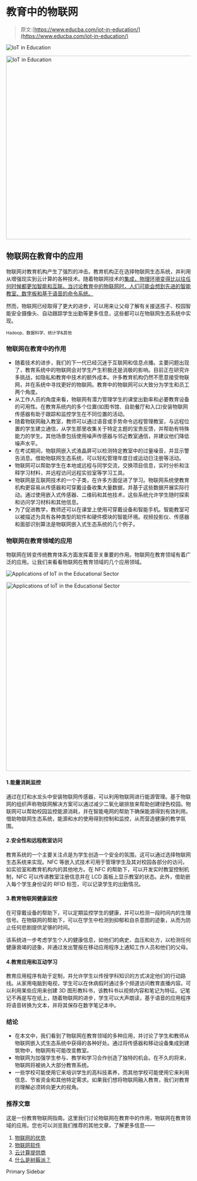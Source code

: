 # 教育中的物联网

> 原文:[https://www.educba.com/iot-in-education/](https://www.educba.com/iot-in-education/)

![IoT in Education](../Images/a883df7046a3315b48af2ebf9a977cd1.png)

<noscript><img class="alignnone size-full wp-image-241456" src="../Images/a883df7046a3315b48af2ebf9a977cd1.png" alt="IoT in Education" width="900" height="500" data-original-src="https://cdn.educba.com/academy/wp-content/uploads/2019/12/IoT-in-Education.png"/></noscript>

## 物联网在教育中的应用

物联网对教育机构产生了强烈的冲击。教育机构正在选择物联网生态系统，并利用从增强现实到云计算的各种技术。随着物联网技术的[集成，物理环境变得比以往任何时候都更加智能和互联。当讨论教育中的物联网时，人们可能会想到先进的智能教室、数字板和基于语音的命令系统。](https://www.educba.com/what-is-iot-technology/)

然而，物联网已经取得了更大的进步，可以用来让父母了解有关接送孩子、校园智能安全摄像头、自动跟踪学生出勤等更多信息，这些都可以在物联网生态系统中实现。

<small>Hadoop、数据科学、统计学&其他</small>

### 物联网在教育中的作用

*   随着技术的进步，我们的下一代已经沉迷于互联网和信息点播。主要问题出现了，教育系统中的物联网会对学生产生积极还是消极的影响。目前正在研究许多挑战，如隐私和教育中技术的额外成本。许多教育机构仍然不愿意接受物联网，并在系统中寻找更好的物联网。教育中的物联网可以大致分为学生和员工两个角度。
*   从工作人员的角度来看，物联网有潜力管理学生的课堂出勤率和必要教育设备的可用性。在教育系统内的多个位置(如图书馆、自助餐厅和入口)安装物联网传感器有助于跟踪和监控学生在不同位置的活动。
*   随着物联网融入教室，教师可以通过语音或手势命令远程管理教室，与远程位置的学生建立通信，从学生那里收集关于特定主题的宝贵反馈，并帮助有特殊能力的学生。其他场景包括使用噪声传感器与邻近教室通信，并建议他们降低噪声水平。
*   在考试期间，物联网嵌入式液晶屏可以检测特定教室中的过量噪音，并显示警告消息。借助物联网生态系统，可以轻松管理年度日或运动日注册等活动。
*   物联网可以帮助学生在本地或远程与同学交流，交换项目信息，实时分析和注释学习材料，并远程访问远程实验室等学习工具。
*   物联网是互联网技术的一个子类，在许多方面促进了学习。物联网系统使教育机构更容易从传感器和可穿戴设备收集大量数据，并基于这些数据开展实际行动。通过使用嵌入式传感器、二维码和其他技术，这些系统允许学生随时探索和访问学习材料和其他信息。
*   为了促进教学，教师还可以在课堂上使用可穿戴设备和智能手机。智能教室可以被描述为具有各种类型的软件和硬件模块的智能环境。视频投影仪、传感器和面部识别算法是物联网嵌入式生态系统的几个例子。

### 物联网在教育领域的应用

物联网在转变传统教育体系方面发挥着至关重要的作用。物联网在教育领域有着广泛的应用。让我们来看看物联网在教育领域的几个应用领域。

![Applications of IoT in the Educational Sector](../Images/72e2e125cc67f1176958baa2d507b41a.png)

<noscript><img class="alignnone size-full wp-image-241477" src="../Images/72e2e125cc67f1176958baa2d507b41a.png" alt="Applications of IoT in the Educational Sector" width="718" height="515" srcset="https://cdn.educba.com/academy/wp-content/uploads/2019/12/Applications-of-IoT-in-the-Educational-Sector.png 718w, https://cdn.educba.com/academy/wp-content/uploads/2019/12/Applications-of-IoT-in-the-Educational-Sector-300x215.png 300w" sizes="(max-width: 718px) 100vw, 718px" data-original-src="https://cdn.educba.com/academy/wp-content/uploads/2019/12/Applications-of-IoT-in-the-Educational-Sector.png"/></noscript>

#### 1.能量消耗监控

通过在灯和水龙头中安装物联网传感器，可以利用物联网进行能源管理。基于物联网的组织声称物联网解决方案可以通过减少二氧化碳排放来帮助创建绿色校园。物联网可以帮助校园监控能源消耗，并在智能电网的帮助下确保能源得到有效利用。借助物联网生态系统，能源和水的使用得到控制和监控，从而营造健康的教学氛围。

#### 2.安全性和远程教室访问

教育系统的一个主要关注点是为学生创造一个安全的氛围，这可以通过选择物联网生态系统来实现。NFC 等嵌入式技术可用于管理学生及其对校园各部分的访问，如实验室和教育机构内的其他地方。在 NFC 的帮助下，可以开发实时教室控制机制，NFC 可以传递教室注册信息并在 LCD 面板上显示教室的状态。此外，借助嵌入每个学生身份证的 RFID 标签，可以记录学生的出勤情况。

#### 3.教育物联网健康监控

在可穿戴设备的帮助下，可以定期监控学生的健康，并可以检测一段时间内的生理信号。在物联网的帮助下，可以在学生中检测到抑郁和自杀意图的迹象，从而为防止任何悲剧提供足够的时间。

该系统进一步考虑学生个人的健康信息，如他们的病史、血压和处方，以检测任何健康衰竭的迹象，并通过发出警报在移动应用程序上通知工作人员和他们的父母。

#### 4.教育应用和互动学习

教育应用程序有助于定制，并允许学生以传授学科知识的方式决定他们的行动路线。从家用电脑到电视，学生可以在休病假时通过多个频道访问教育直播内容。可以利用某些应用来创建 3D 图形教科书，该教科书以视频内容和笔记为特征。记笔记不再是写在纸上，随着物联网的进步，学生可以大声朗读，基于语音的应用程序将语音转换为文本，并将其保存在数字笔记本中。

### 结论

*   在本文中，我们看到了物联网在教育领域的多种应用，并讨论了学生和教师从物联网嵌入式生态系统中获得的各种好处。通过将传感器和移动设备集成到建筑物中，物联网有可能改变教室。
*   物联网为加强学生参与、教学和学习合作创造了独特的机会。在不久的将来，物联网将被纳入大部分教育系统。
*   一些学校可能使用它来培训学生的高科技素养，而其他学校可能使用它来利用信息、节省资金和其他特定需求。如果我们想将物联网融入教育，我们对教育的理解必须转向更大的视角。

### 推荐文章

这是一份教育物联网指南。这里我们讨论物联网在教育中的作用，物联网在教育领域的应用。您也可以浏览我们推荐的其他文章，了解更多信息——

1.  [物联网的优势](https://www.educba.com/benefits-of-iot/)
2.  [物联网软件](https://www.educba.com/iot-software/)
3.  [云计算提供商](https://www.educba.com/cloud-computing-providers/)
4.  [什么是树莓派？](https://www.educba.com/what-is-raspberry-pi/)

<footer class="entry-footer">

<aside class="sidebar sidebar-primary widget-area" role="complementary" aria-label="Primary Sidebar">Primary Sidebar</aside>

</footer>